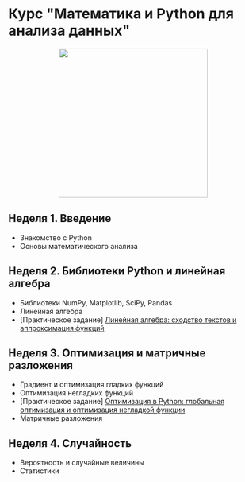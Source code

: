 # Курс "Математика и Python для анализа данных"

<p align="center">
  <a href="https://www.coursera.org/learn/mathematics-and-python">
    <img width="300" height="300" src="https://d3njjcbhbojbot.cloudfront.net/api/utilities/v1/imageproxy/https://coursera-course-photos.s3.amazonaws.com/d7/c45bf0b0d911e5965623dd71776f15/800x800-01.jpg?auto=format%2Ccompress&dpr=1">
  </a>
</p>

## Неделя 1. Введение
  * Знакомство с Python
  * Основы математического анализа

## Неделя 2. Библиотеки Python и линейная алгебра
  * Библиотеки NumPy, Matplotlib, SciPy, Pandas
  * Линейная алгебра
  * [Практическое задание] [Линейная алгебра: сходство текстов и аппроксимация функций](week_02/assignment)

## Неделя 3. Оптимизация и матричные разложения
  * Градиент и оптимизация гладких функций
  * Оптимизация негладких функций
  * [Практическое задание] [Оптимизация в Python: глобальная оптимизация и оптимизация негладкой функции](week_03/assignment)
  * Матричные разложения

## Неделя 4. Случайность
  * Вероятность и случайные величины
  * Статистики
  
